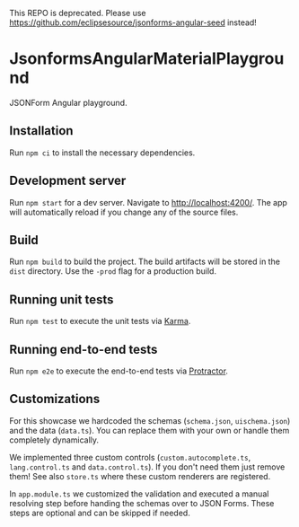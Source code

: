 This REPO is deprecated. Please use https://github.com/eclipsesource/jsonforms-angular-seed instead!
# JsonformsAngularMaterialPlayground

JSONForm Angular playground.

## Installation

Run `npm ci` to install the necessary dependencies.

## Development server

Run `npm start` for a dev server. Navigate to [http://localhost:4200/](http://localhost:4200/). The app will automatically reload if you change any of the source files.

## Build

Run `npm build` to build the project. The build artifacts will be stored in the `dist` directory. Use the `-prod` flag for a production build.

## Running unit tests

Run `npm test` to execute the unit tests via [Karma](https://karma-runner.github.io).

## Running end-to-end tests

Run `npm e2e` to execute the end-to-end tests via [Protractor](http://www.protractortest.org/).

## Customizations

For this showcase we hardcoded the schemas (`schema.json`, `uischema.json`) and the data (`data.ts`). You can replace them with your own or handle them completely dynamically.

We implemented three custom controls (`custom.autocomplete.ts`, `lang.control.ts` and `data.control.ts`). If you don't need them just remove them! See also `store.ts` where these custom renderers are registered.

In `app.module.ts` we customized the validation and executed a manual resolving step before handing the schemas over to JSON Forms. These steps are optional and can be skipped if needed.
